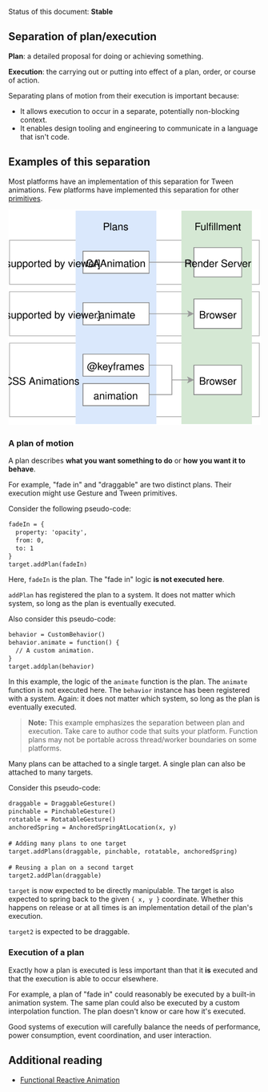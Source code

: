 Status of this document: **Stable**

## Separation of plan/execution

**Plan**: a detailed proposal for doing or achieving something.

**Execution**: the carrying out or putting into effect of a plan, order, or course of action.

Separating plans of motion from their execution is important because:

- It allows execution to occur in a separate, potentially non-blocking context.
- It enables design tooling and engineering to communicate in a language that isn't code.

## Examples of this separation

Most platforms have an implementation of this separation for Tween animations. Few platforms have implemented this separation for other [primitives](../primitives.md).

![](_assets/PatternMatches.svg)

### A plan of motion

A plan describes **what you want something to do** or **how you want it to behave**.

For example, "fade in" and "draggable" are two distinct plans. Their execution might use Gesture and Tween primitives.

Consider the following pseudo-code:

    fadeIn = {
      property: 'opacity',
      from: 0,
      to: 1
    }
    target.addPlan(fadeIn)

Here, `fadeIn` is the plan. The "fade in" logic **is not executed here**.

`addPlan` has registered the plan to a system. It does not matter which system, so long as the plan is eventually executed.

Also consider this pseudo-code:

    behavior = CustomBehavior()
    behavior.animate = function() {
      // A custom animation.
    }
    target.addplan(behavior)

In this example, the logic of the `animate` function is the plan. The `animate` function is not executed here. The `behavior` instance has been registered with a system. Again: it does not matter which system, so long as the plan is eventually executed.

> **Note:** This example emphasizes the separation between plan and execution.  Take care to author code that suits your platform.  Function plans may not be portable across thread/worker boundaries on some platforms.

Many plans can be attached to a single target. A single plan can also be attached to many targets.

Consider this pseudo-code:

    draggable = DraggableGesture()
    pinchable = PinchableGesture()
    rotatable = RotatableGesture()
    anchoredSpring = AnchoredSpringAtLocation(x, y)
    
    # Adding many plans to one target
    target.addPlans(draggable, pinchable, rotatable, anchoredSpring)
    
    # Reusing a plan on a second target
    target2.addPlan(draggable)

`target` is now expected to be directly manipulable. The target is also expected to spring back to the given `{ x, y }` coordinate. Whether this happens on release or at all times is an implementation detail of the plan's execution.

`target2` is expected to be draggable.

### Execution of a plan

Exactly how a plan is executed is less important than that it **is** executed and that the execution is able to occur elsewhere.

For example, a plan of "fade in" could reasonably be executed by a built-in animation system. The same plan could also be executed by a custom interpolation function. The plan doesn't know or care how it's executed.

Good systems of execution will carefully balance the needs of performance, power consumption, event coordination, and user interaction.

## Additional reading

- [Functional Reactive Animation](http://haskell.cs.yale.edu/wp-content/uploads/2011/02/icfp97.pdf)

<!--

LGTM:
- featherless
- larche

-->
